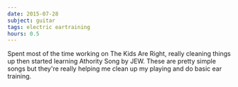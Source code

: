 ```yaml
---
date: 2015-07-28
subject: guitar
tags: electric eartraining
hours: 0.5
---
```


Spent most of the time working on The Kids Are Right, really cleaning things up then started learning Athority Song by JEW. These are pretty simple songs but they're really helping me clean up my playing and do basic ear training.